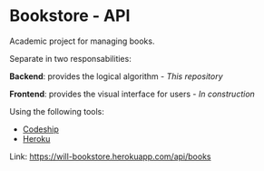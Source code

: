 # Bookstore - API

Academic project for managing books. 

Separate in two responsabilities: 

**Backend**: provides the logical algorithm - *This repository*

**Frontend**: provides the visual interface for users - *In construction*

Using the following tools:
* [Codeship](https://codeship.com/)
* [Heroku](https://heroku.com)

Link: https://will-bookstore.herokuapp.com/api/books
